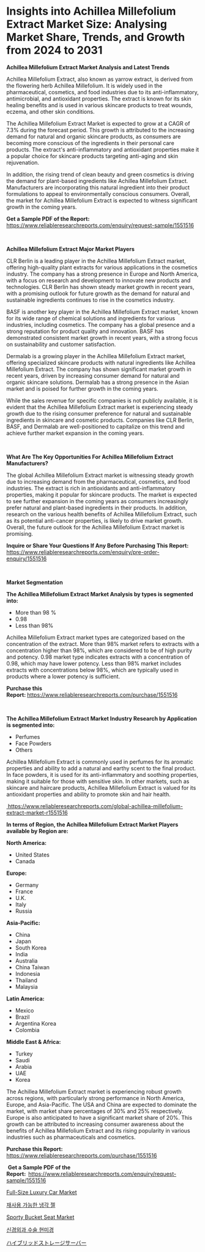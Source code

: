 <p><h1>Insights into Achillea Millefolium Extract Market Size: Analysing Market Share, Trends, and Growth from 2024 to 2031</h1></p><p><strong>Achillea Millefolium Extract Market Analysis and Latest Trends</strong></p>
<p><p>Achillea Millefolium Extract, also known as yarrow extract, is derived from the flowering herb Achillea Millefolium. It is widely used in the pharmaceutical, cosmetics, and food industries due to its anti-inflammatory, antimicrobial, and antioxidant properties. The extract is known for its skin healing benefits and is used in various skincare products to treat wounds, eczema, and other skin conditions.</p><p>The Achillea Millefolium Extract Market is expected to grow at a CAGR of 7.3% during the forecast period. This growth is attributed to the increasing demand for natural and organic skincare products, as consumers are becoming more conscious of the ingredients in their personal care products. The extract's anti-inflammatory and antioxidant properties make it a popular choice for skincare products targeting anti-aging and skin rejuvenation.</p><p>In addition, the rising trend of clean beauty and green cosmetics is driving the demand for plant-based ingredients like Achillea Millefolium Extract. Manufacturers are incorporating this natural ingredient into their product formulations to appeal to environmentally conscious consumers. Overall, the market for Achillea Millefolium Extract is expected to witness significant growth in the coming years.</p></p>
<p><strong>Get a Sample PDF of the Report:&nbsp;</strong> <a href="https://www.reliableresearchreports.com/enquiry/request-sample/1551516">https://www.reliableresearchreports.com/enquiry/request-sample/1551516</a></p>
<p>&nbsp;</p>
<p><strong>Achillea Millefolium Extract Major Market Players</strong></p>
<p><p>CLR Berlin is a leading player in the Achillea Millefolium Extract market, offering high-quality plant extracts for various applications in the cosmetics industry. The company has a strong presence in Europe and North America, with a focus on research and development to innovate new products and technologies. CLR Berlin has shown steady market growth in recent years, with a promising outlook for future growth as the demand for natural and sustainable ingredients continues to rise in the cosmetics industry.</p><p>BASF is another key player in the Achillea Millefolium Extract market, known for its wide range of chemical solutions and ingredients for various industries, including cosmetics. The company has a global presence and a strong reputation for product quality and innovation. BASF has demonstrated consistent market growth in recent years, with a strong focus on sustainability and customer satisfaction.</p><p>Dermalab is a growing player in the Achillea Millefolium Extract market, offering specialized skincare products with natural ingredients like Achillea Millefolium Extract. The company has shown significant market growth in recent years, driven by increasing consumer demand for natural and organic skincare solutions. Dermalab has a strong presence in the Asian market and is poised for further growth in the coming years.</p><p>While the sales revenue for specific companies is not publicly available, it is evident that the Achillea Millefolium Extract market is experiencing steady growth due to the rising consumer preference for natural and sustainable ingredients in skincare and cosmetic products. Companies like CLR Berlin, BASF, and Dermalab are well-positioned to capitalize on this trend and achieve further market expansion in the coming years.</p></p>
<p>&nbsp;</p>
<p><strong>What Are The Key Opportunities For Achillea Millefolium Extract Manufacturers?</strong></p>
<p><p>The global Achillea Millefolium Extract market is witnessing steady growth due to increasing demand from the pharmaceutical, cosmetics, and food industries. The extract is rich in antioxidants and anti-inflammatory properties, making it popular for skincare products. The market is expected to see further expansion in the coming years as consumers increasingly prefer natural and plant-based ingredients in their products. In addition, research on the various health benefits of Achillea Millefolium Extract, such as its potential anti-cancer properties, is likely to drive market growth. Overall, the future outlook for the Achillea Millefolium Extract market is promising.</p></p>
<p><strong>Inquire or Share Your Questions If Any Before Purchasing This Report:</strong> <a href="https://www.reliableresearchreports.com/enquiry/pre-order-enquiry/1551516">https://www.reliableresearchreports.com/enquiry/pre-order-enquiry/1551516</a></p>
<p>&nbsp;</p>
<p><strong>Market Segmentation</strong></p>
<p><strong>The Achillea Millefolium Extract Market Analysis by types is segmented into:</strong></p>
<p><ul><li>More than 98 %</li><li>0.98</li><li>Less than 98%</li></ul></p>
<p><p>Achillea Millefolium Extract market types are categorized based on the concentration of the extract. More than 98% market refers to extracts with a concentration higher than 98%, which are considered to be of high purity and potency. 0.98 market type indicates extracts with a concentration of 0.98, which may have lower potency. Less than 98% market includes extracts with concentrations below 98%, which are typically used in products where a lower potency is sufficient.</p></p>
<p><strong>Purchase this Report:&nbsp;</strong><a href="https://www.reliableresearchreports.com/purchase/1551516">https://www.reliableresearchreports.com/purchase/1551516</a></p>
<p>&nbsp;</p>
<p><strong>The Achillea Millefolium Extract Market Industry Research by Application is segmented into:</strong></p>
<p><ul><li>Perfumes</li><li>Face Powders</li><li>Others</li></ul></p>
<p><p>Achillea Millefolium Extract is commonly used in perfumes for its aromatic properties and ability to add a natural and earthy scent to the final product. In face powders, it is used for its anti-inflammatory and soothing properties, making it suitable for those with sensitive skin. In other markets, such as skincare and haircare products, Achillea Millefolium Extract is valued for its antioxidant properties and ability to promote skin and hair health.</p></p>
<p><a href="https://www.reliableresearchreports.com/global-achillea-millefolium-extract-market-r1551516">&nbsp;https://www.reliableresearchreports.com/global-achillea-millefolium-extract-market-r1551516</a></p>
<p><strong>In terms of Region, the Achillea Millefolium Extract Market Players available by Region are:</strong></p>
<p>
    <p> <strong> North America: </strong>
        <ul>
            <li>United States</li>
            <li>Canada</li>
        </ul>
        </p> 
    <p> <strong> Europe: </strong>
        <ul>
            <li>Germany</li>
            <li>France</li>
            <li>U.K.</li>
            <li>Italy</li>
            <li>Russia</li>
        </ul>
        </p> 
    <p> <strong> Asia-Pacific: </strong>
        <ul>
            <li>China</li>
            <li>Japan</li>
            <li>South Korea</li>
            <li>India</li>
            <li>Australia</li>
            <li>China Taiwan</li>
            <li>Indonesia</li>
            <li>Thailand</li>
            <li>Malaysia</li>
        </ul>
        </p> 
    <p> <strong> Latin America: </strong>
        <ul>
            <li>Mexico</li>
            <li>Brazil</li>
            <li>Argentina Korea</li>
            <li>Colombia</li>
        </ul>
        </p> 
    <p> <strong> Middle East & Africa: </strong>
        <ul>
            <li>Turkey</li>
            <li>Saudi</li>
            <li>Arabia</li>
            <li>UAE</li>
            <li>Korea</li>
        </ul>
    </p>
    </p>
<p><p>The Achillea Millefolium Extract market is experiencing robust growth across regions, with particularly strong performance in North America, Europe, and Asia-Pacific. The USA and China are expected to dominate the market, with market share percentages of 30% and 25% respectively. Europe is also anticipated to have a significant market share of 20%. This growth can be attributed to increasing consumer awareness about the benefits of Achillea Millefolium Extract and its rising popularity in various industries such as pharmaceuticals and cosmetics.</p></p>
<p><strong>Purchase this Report: </strong><a href="https://www.reliableresearchreports.com/purchase/1551516">https://www.reliableresearchreports.com/purchase/1551516</a></p>
<p>&nbsp;<strong>Get a Sample PDF of the Report:&nbsp;&nbsp;</strong><a href="https://www.reliableresearchreports.com/enquiry/request-sample/1551516">https://www.reliableresearchreports.com/enquiry/request-sample/1551516</a></p>
<p><strong></strong></p>
<p><p><a href="https://github.com/claudianurdin/Market-Research-Report-List-1/blob/main/full-size-luxury-car-market.md">Full-Size Luxury Car Market</a></p><p><a href="https://github.com/AlbertotDouglas44367/Market-Research-Report-List-2/blob/main/6934154117940.md">재사용 가능한 냉각 젤</a></p><p><a href="https://github.com/mabenkhyari11/Market-Research-Report-List-1/blob/main/sporty-bucket-seat-market.md">Sporty Bucket Seat Market</a></p><p><a href="https://medium.com/@ethanmorar2011/2024%EB%85%84%EB%B6%80%ED%84%B0-2031%EB%85%84%EA%B9%8C%EC%A7%80%EC%9D%98-%EA%B8%B0%EA%B0%84-%EB%8F%99%EC%95%88-%EC%8B%A0%EA%B2%BD%EC%99%B8%EA%B3%BC-%EC%88%98%EC%88%A0-%ED%98%84%EB%AF%B8%EA%B2%BD-%EC%8B%9C%EC%9E%A5-%EC%97%AD%ED%95%99%EA%B3%BC-%EC%84%B1%EC%9E%A5-%EB%8F%99%EB%A0%A5%EC%9D%84-%EB%B6%84%EC%84%9D%ED%95%98%EA%B3%A0-%EC%98%88%EC%B8%A1%ED%95%A9%EB%8B%88%EB%8B%A4-28b2993debc7">신경외과 수술 현미경</a></p><p><a href="https://medium.com/@izaiahbartell/%E4%B8%96%E7%95%8C%E3%81%AE%E3%83%8F%E3%82%A4%E3%83%96%E3%83%AA%E3%83%83%E3%83%89%E3%82%B9%E3%83%88%E3%83%AC%E3%83%BC%E3%82%B8%E3%82%B5%E3%83%BC%E3%83%90%E5%B8%82%E5%A0%B4%E8%A6%8F%E6%A8%A1%E3%81%AF-%E6%A5%AD%E7%95%8C%E4%BA%88%E6%B8%AC%E3%81%AB%E3%82%88%E3%82%8B%E3%81%A8-2024%E5%B9%B4%E3%81%8B%E3%82%892031%E5%B9%B4%E3%81%BE%E3%81%A7%E3%81%AE%E9%96%93%E3%81%AB-%E3%81%AE%E5%B9%B4%E9%96%93%E6%88%90%E9%95%B7%E7%8E%87%E3%82%92%E7%B5%8C%E9%A8%93%E3%81%99%E3%82%8B%E3%81%A8%E4%BA%88%E6%83%B3%E3%81%95%E3%82%8C%E3%81%A6%E3%81%84%E3%81%BE%E3%81%99-59202f2c4856">ハイブリッドストレージサーバー</a></p></p>